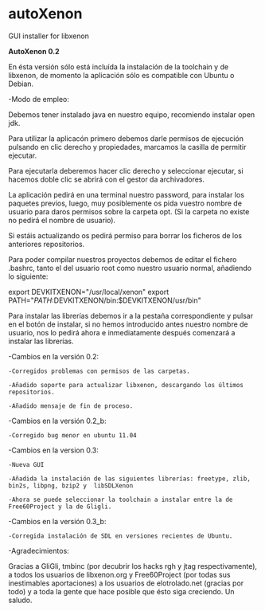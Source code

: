 autoXenon
=========

GUI installer for libxenon

**AutoXenon 0.2**

En ésta versión sólo está incluída la instalación de la toolchain y de libxenon, de momento la aplicación sólo es compatible con Ubuntu o Debian. 


-Modo de empleo:

Debemos tener instalado java en nuestro equipo, recomiendo instalar open jdk. 

Para utilizar la aplicacón primero debemos darle permisos de ejecución pulsando en clic derecho y propiedades, marcamos la casilla de permitir ejecutar.

Para ejecutarla deberemos hacer clic derecho y seleccionar ejecutar, si hacemos doble clic se abrirá con el gestor da archivadores.

La aplicación pedirá en una terminal nuestro password, para instalar los paquetes previos, luego, muy posiblemente os pida vuestro nombre de usuario para daros permisos sobre la carpeta opt. (Si la carpeta no existe no pedirá el nombre de usuario).

Si estáis actualizando os pedirá permiso para borrar los ficheros de los anteriores repositorios.

Para poder compilar nuestros proyectos debemos de editar el fichero .bashrc, tanto el del usuario root como nuestro usuario normal, añadiendo lo siguiente:

export DEVKITXENON="/usr/local/xenon"
export PATH="$PATH:$DEVKITXENON/bin:$DEVKITXENON/usr/bin"

Para instalar las librerías debemos ir a la pestaña correspondiente y pulsar en el botón de instalar, si no hemos introducido antes nuestro nombre de usuario, nos lo pedirá ahora e inmediatamente después comenzará a instalar las librerías.

-Cambios en la versión 0.2:

    -Corregidos problemas con permisos de las carpetas.

    -Añadido soporte para actualizar libxenon, descargando los últimos repositorios.

    -Añadido mensaje de fin de proceso.

-Cambios en la versión 0.2_b:

    -Corregido bug menor en ubuntu 11.04

-Cambios en la version 0.3:

    -Nueva GUI

    -Añadida la instalación de las siguientes librerías: freetype, zlib, bin2s, libpng, bzip2 y  libSDLXenon

    -Ahora se puede seleccionar la toolchain a instalar entre la de Free60Project y la de Gligli. 

-Cambios en la versión 0.3_b:

    -Corregida instalación de SDL en versiones recientes de Ubuntu.

-Agradecimientos:

Gracias a GliGli, tmbinc (por decubrir los hacks rgh y jtag respectivamente), a todos los usuarios de libxenon.org y Free60Project (por todas sus inestimables aportaciones)
a los usuarios de elotrolado.net (gracias por todo) y a toda la gente que hace posible que ésto siga creciendo. Un saludo. 